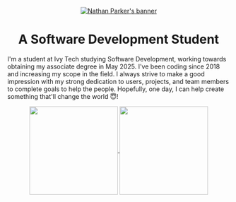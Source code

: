 <p align="center"><a href="https://ncp.dev" target="_blank"><img src="https://github.com/KingPr0o7/KingPr0o7/blob/main/nathanBanner.png" alt="Nathan Parker's banner"></a></p>
<h1 align="center">A Software Development Student</h1>

I'm a student at Ivy Tech studying Software Development, working towards obtaining my associate degree in May 2025. I've been coding since 2018 and increasing my scope in the field. I always strive to make a good impression with my strong dedication to users, projects, and team members to complete goals to help the people. Hopefully, one day, I can help create something that'll change the world 😇!

<div align="center">
  <a href="https://github.com/kingpr0o7/github-readme-stats">
    <img height=200 align="center" src="https://github-readme-stats.vercel.app/api?username=kingpr0o7&theme=github_dark" />
  </a>
  <a href="https://github.com/kingpr0o7/convoychat">
    <img height=200 align="center" src="https://github-readme-stats.vercel.app/api/top-langs?username=kingpr0o7&theme=github_dark&layout=compact&langs_count=8&card_width=245" />
  </a>  
</div>

